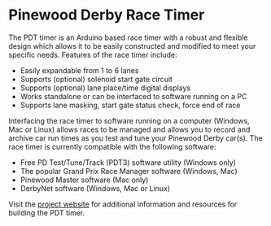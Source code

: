 # Pinewood Derby Race Timer 

The PDT timer is an Arduino based race timer with a robust and flexible design which allows it to be easily constructed and modified to meet your specific needs. Features of the race timer include:

- Easily expandable from 1 to 6 lanes
- Supports (optional) solenoid start gate circuit
- Supports (optional) lane place/time digital displays
- Works standalone or can be interfaced to software running on a PC
- Supports lane masking, start gate status check, force end of race

Interfacing the race timer to software running on a computer (Windows, Mac or Linux) allows races to be managed and allows you to record and archive car run times as you test and tune your Pinewood Derby car(s).  The race timer is currently compatible with the following software:

- Free PD Test/Tune/Track (PDT3) software utility (Windows only)
- The popular Grand Prix Race Manager software (Windows, Mac)
- Pinewood Master software (Mac only)
- DerbyNet software (Windows, Mac or Linux)

Visit the [project website](https://www.dfgtec.com/pdt) for additional information and resources for building the PDT timer.
